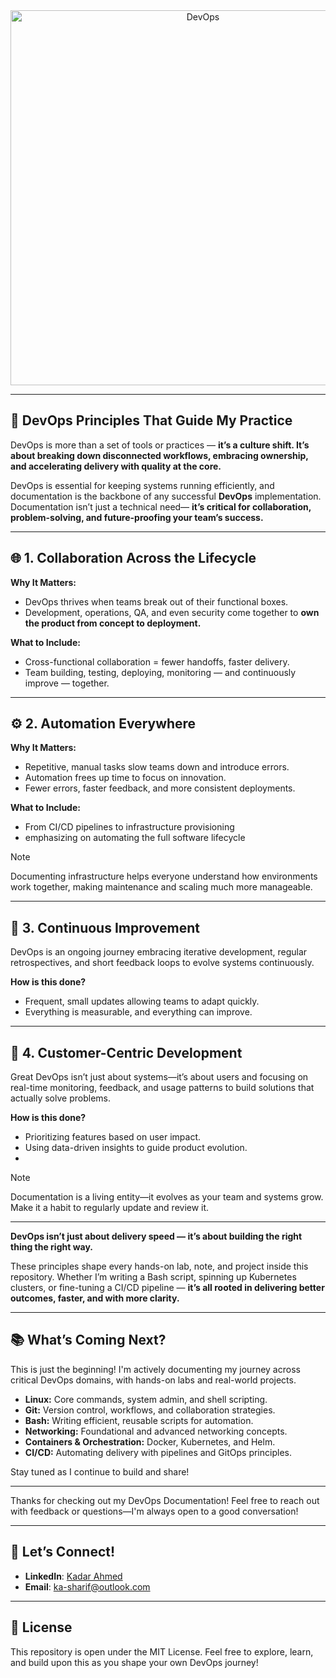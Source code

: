 <div align="center">
<img width="600" alt="DevOps" src="https://media.licdn.com/dms/image/v2/D4E22AQFOSQNm9Qoeuw/feedshare-shrink_1280/B4EZaS79N5HMAk-/0/1746221917244?e=1750291200&v=beta&t=tZRUvuyKgpJRJVjcFN6w7YHVtFTLuNAMgFv1PTiJ-x4" />
</div>


---

## 🔑 DevOps Principles That Guide My Practice
DevOps is more than a set of tools or practices — **it’s a culture shift. It’s about breaking down disconnected workflows, embracing ownership, and accelerating delivery with quality at the core.** 

DevOps is essential for keeping systems running efficiently, and documentation is the backbone of any successful **DevOps** implementation. Documentation isn’t just a technical need— **it’s critical for collaboration, problem-solving, and future-proofing your team’s success.**

---

## 🌐 1. Collaboration Across the Lifecycle

**Why It Matters:**  
 - DevOps thrives when teams break out of their functional boxes.
 - Development, operations, QA, and even security come together to **own the product from concept to deployment.**

 **What to Include:**
 - Cross-functional collaboration = fewer handoffs, faster delivery.
 - Team building, testing, deploying, monitoring — and continuously improve — together.

---

## ⚙️ 2. Automation Everywhere

**Why It Matters:** 
 - Repetitive, manual tasks slow teams down and introduce errors.
 - Automation frees up time to focus on innovation.
 - Fewer errors, faster feedback, and more consistent deployments.

**What to Include:**
 - From CI/CD pipelines to infrastructure provisioning
 - emphasizing on automating the full software lifecycle

> [!NOTE]
> Documenting infrastructure helps everyone understand how environments work together, making maintenance and scaling much more manageable.

---

## 🔁 3. Continuous Improvement
DevOps is an ongoing journey embracing iterative development, regular retrospectives, and short feedback loops to evolve systems continuously.

**How is this done?**
 - Frequent, small updates allowing teams to adapt quickly.
 - Everything is measurable, and everything can improve.

---

## 👥 4. Customer-Centric Development
Great DevOps isn’t just about systems—it’s about users and focusing on real-time monitoring, feedback, and usage patterns to build solutions that actually solve problems.

**How is this done?**
 - Prioritizing features based on user impact.
 - Using data-driven insights to guide product evolution.
 - 
> [!NOTE]
> Documentation is a living entity—it evolves as your team and systems grow. Make it a habit to regularly update and review it.

--- 

**DevOps isn’t just about delivery speed — it’s about building the right thing the right way.**

These principles shape every hands-on lab, note, and project inside this repository. Whether I’m writing a Bash script, spinning up Kubernetes clusters, or fine-tuning a CI/CD pipeline — **it’s all rooted in delivering better outcomes, faster, and with more clarity.**

---

## 📚 What’s Coming Next?
This is just the beginning! I'm actively documenting my journey across critical DevOps domains, with hands-on labs and real-world projects.


- **Linux:** Core commands, system admin, and shell scripting.
- **Git:** Version control, workflows, and collaboration strategies.
- **Bash:** Writing efficient, reusable scripts for automation.
- **Networking:** Foundational and advanced networking concepts.
- **Containers & Orchestration:** Docker, Kubernetes, and Helm.
- **CI/CD:** Automating delivery with pipelines and GitOps principles.

Stay tuned as I continue to build and share!

---

Thanks for checking out my DevOps Documentation! Feel free to reach out with feedback or questions—I'm always open to a good conversation!

---

## 🤝 Let’s Connect! 
- **LinkedIn**: [Kadar Ahmed](www.linkedin.com/in/ks-ahmed)
- **Email**: ka-sharif@outlook.com

---

## 📝 License
This repository is open under the MIT License. Feel free to explore, learn, and build upon this as you shape your own DevOps journey!

